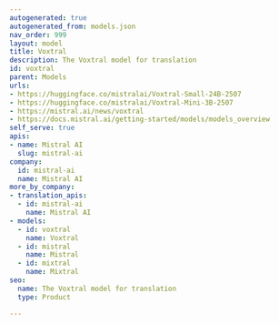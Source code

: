 ```yaml
---
autogenerated: true
autogenerated_from: models.json
nav_order: 999
layout: model
title: Voxtral
description: The Voxtral model for translation
id: voxtral
parent: Models
urls:
- https://huggingface.co/mistralai/Voxtral-Small-24B-2507
- https://huggingface.co/mistralai/Voxtral-Mini-3B-2507
- https://mistral.ai/news/voxtral
- https://docs.mistral.ai/getting-started/models/models_overview
self_serve: true
apis:
- name: Mistral AI
  slug: mistral-ai
company:
  id: mistral-ai
  name: Mistral AI
more_by_company:
- translation_apis:
  - id: mistral-ai
    name: Mistral AI
- models:
  - id: voxtral
    name: Voxtral
  - id: mistral
    name: Mistral
  - id: mixtral
    name: Mixtral
seo:
  name: The Voxtral model for translation
  type: Product

---
```


